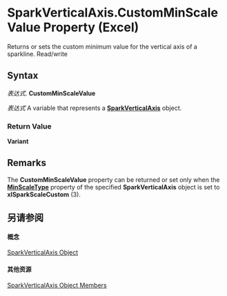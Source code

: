 
# SparkVerticalAxis.CustomMinScaleValue Property (Excel)

Returns or sets the custom minimum value for the vertical axis of a sparkline. Read/write


## Syntax

 _表达式_. **CustomMinScaleValue**

 _表达式_ A variable that represents a **[SparkVerticalAxis](27c34337-b8a9-cdad-1716-343cea54cc87.md)** object.


### Return Value

 **Variant**


## Remarks

The  **CustomMinScaleValue** property can be returned or set only when the **[MinScaleType](e3a306db-fe5d-fe5b-23bb-b3e8b70a516c.md)** property of the specified **SparkVerticalAxis** object is set to **xlSparkScaleCustom** (3).


## 另请参阅


#### 概念


[SparkVerticalAxis Object](27c34337-b8a9-cdad-1716-343cea54cc87.md)
#### 其他资源


[SparkVerticalAxis Object Members](http://msdn.microsoft.com/library/208397cb-914f-b22d-db78-d691e71b6722%28Office.15%29.aspx)